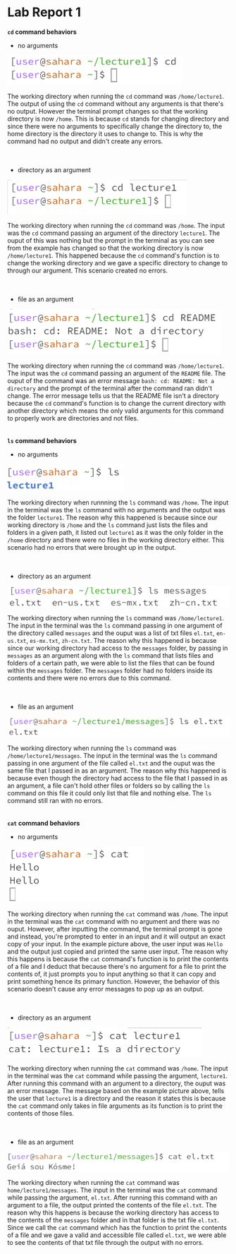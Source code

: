 # Lab Report 1
 **`cd` command behaviors**
- no arguments

![Image](cdnoarg.png)

The working directory when running the `cd` command was `/home/lecture1`. The output of using the `cd` command without any arguments is that there's no output. However the terminal prompt changes so that the working directory is now `/home`. This is because `cd` stands for changing directory and since there were no arguments to specifically change the directory to, the home directory is the directory it uses to change to. This is why the command had no output and didn't create any errors.
<br>
<br>
<br>
- directory as an argument

![Image](cdwitharg.png)

The working directory when running the `cd` command was `/home`. The input was the `cd` command passing an argument of the directory `lecture1`. The ouput of this was nothing but the prompt in the terminal as you can see from the example has changed so that the working directory is now `/home/lecture1`. This happened because the `cd` command's function is to change the working directory and we gave a specific directory to change to through our argument. This scenario created no errors.
<br>
<br>
<br>
- file as an argument

![Image](cdwithfile.png)

The working directory when running the `cd` command was `/home/lecture1`. The input was the `cd` command passing an argument of the `README` file. The ouput of the command was an error message `bash: cd: README: Not a directory` and the prompt of the terminal after the command ran didn't change. The error message tells us that the README file isn't a directory because the `cd` command's function is to change the current directory with another directory which means the only valid arguments for this command to properly work are directories and not files.
<br>
<br>
<br>
**`ls` command behaviors**
- no arguments

![Image](lswnoarg.png)

The working directory when runnning the `ls` command was `/home`. The input in the terminal was the `ls` command with no arguments and the output was the folder `lecture1`. The reason why this happened is because since our working directory is `/home` and the `ls` command just lists the files and folders in a given path, it listed out `lecture1` as it was the only folder in the `/home` directory and there were no files in the working directory either. This scenario had no errors that were brought up in the output.
<br>
<br>
<br>
- directory as an argument

![Image](lswithfolder.png)

The working directory when running the `ls` command was `/home/lecture1`. The input in the terminal was the `ls` command passing in one argument of the directory called `messages` and the ouput was a list of txt files `el.txt`, `en-us.txt`, `es-mx.txt`, `zh-cn.txt`. The reason why this happened is because since our working directory had access to the `messages` folder, by passing in `messages` as an argument along with the `ls` command that lists files and folders of a certain path, we were able to list the files that can be found within the `messages` folder. The `messages` folder had no folders inside its contents and there were no errors due to this command.
<br>
<br>
<br>
- file as an argument

![Image](lswithfile.png)

The working directory when running the `ls` command was `/home/lecture1/messages`. The input in the terminal was the `ls` command passing in one argument of the file called `el.txt` and the ouput was the same file that I passed in as an argument. The reason why this happened is because even though the directory had access to the file that I passed in as an argument, a file can't hold other files or folders so by calling the `ls` command on this file it could only list that file and nothing else. The `ls` command still ran with no errors.
<br>
<br>
<br>
**`cat` command behaviors**
- no arguments

![Image](catnoarg.png)

The working directory when running the `cat` command was `/home`. The input in the terminal was the `cat` command with no argument and there was no ouput. However, after inputting the command, the terminal prompt is gone and instead, you're prompted to enter in an input and it will output an exact copy of your input. In the example picture above, the user input was `Hello` and the output just copied and printed the same user input. The reason why this happens is because the `cat` command's function is to print the contents of a file and I deduct that because there's no argument for a file to print the contents of, it just prompts you to input anything so that it can copy and print something hence its primary function. However, the behavior of this scenario doesn't cause any error messages to pop up as an output.
<br>
<br>
<br>
- directory as an argument

![Image](catwfolder.png)

The working directory when running the `cat` command was `/home`. The input in the terminal was the `cat` command while passing the argument, `lecture1`. After running this command with an argument to a directory, the ouput was an error message. The message based on the example picture above, tells the user that `lecture1` is a directory and the reason it states this is because the `cat` command only takes in file arguments as its function is to print the contents of those files.
<br>
<br>
<br>
- file as an argument

![Image](catwithfile.png)

The working directory when running the `cat` command was `home/lecture1/messages`. The input in the terminal was the `cat` command while passing the argument, `el.txt`. After running this command with an argument to a file, the output printed the contents of the file `el.txt`. The reason why this happens is because the working directory has access to the contents of the `messages` folder and in that folder is the txt file `el.txt`. Since we call the `cat` command which has the function to print the contents of a file and we gave a valid and accessible file called `el.txt`, we were able to see the contents of that txt file through the output with no errors.
